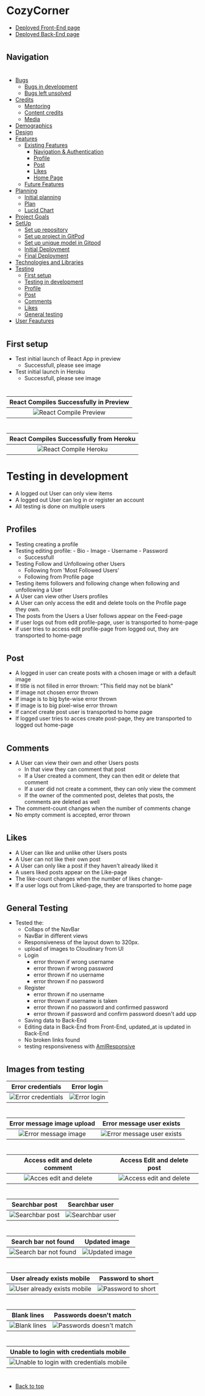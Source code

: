 # CozyCorner

* [Deployed Front-End page](https://cozycorner-pp5.herokuapp.com/)
* [Deployed Back-End page](https://portfolio-project-5-drf-api.herokuapp.com/)
#
## Navigation
#
* [Bugs](/bugs.md)
    - [Bugs in development](/bugs.md#bugs-in-development)
    - [Bugs left unsolved](/bugs.md#bugs-left-unsolved)
* [Credits](/README.md#credits)
    - [Mentoring](/README.md#thank-you)
    - [Content credits](/README.md#content-credits)
    - [Media](/README.md#media)
* [Demographics](/README.md#demographics)
* [Design](/README.md#design)
* [Features](/README.md#user-feautures)
   - [Existing Features](/README.md#existing-features)
       - [Navigation & Authentication](/README.md#navigation--authentication)
       - [Profile](/README.md#profile)
       - [Post](/README.md#post)
       - [Likes](/README.mdd#likes)
       - [Home Page](/features.md#home-page)
   - [Future Features](/README.md#future-features)
* [Planning](/README.md#planning)
   - [Initial planning](/README.md#initial-plan)
   - [Plan](/README.md#plan)
   - [Lucid Chart](/README.md#lucidchart)
* [Project Goals](/README.md#project-goals)
* [SetUp](/setup.md)
    - [Set up repository](/setup.md#set-up-repository)
    - [Set up project in GitPod](/setup.md#set-up-project-in-gitpod)
    - [Set up unique model in Gitpod](/setup.md#set-up-unique-model-in-gitpod)
    - [Initial Deployment](/setup.md#initial-deployment)
    - [Final Deployment](/setup.md#final-deployment)
* [Technologies and Libraries](/README.md#technologies-and-libraries)
* [Testing](/testing.md)
    - [First setup](#first-setup)
    - [Testing in development](#testing-in-development)
    - [Profile](#profile)
    - [Post](#post)
    - [Comments](#comments)
    - [Likes](#likes)
    - [General testing](#general-testing)
* [User Feautures](/README.md#user-feautures)
  
#
## First setup
- Test initial launch of React App in preview
   - Successfull, please see image
- Test initial launch in Heroku
   - Successfull, please see image
#
React Compiles Successfully in Preview                                |
:--------------------------------------------------------------------:|
![React Compile Preview](/read_me_map/react_compiled_successfully.png)|
#
React Compiles Successfully from Heroku                       |
:------------------------------------------------------------:|
![React Compile Heroku](/read_me_map/heroku_react_success.png)|
#
# Testing in development
- A logged out User can only view items
- A logged out User can log in or register an account
- All testing is done on multiple users
#
## Profiles
- Testing creating a profile
- Testing editing profile: 
         - Bio
         - Image
         - Username
         - Password
     - Successfull
- Testing Follow and Unfollowing other Users
    - Following from 'Most Followed Users'
    - Following from Profile page
- Testing items followers and following change when following and unfollowing a User
- A User can view other Users profiles
- A User can only access the edit and delete tools on the Profile page they own.
- The posts from the Users a User follows appear on the Feed-page
- If user logs out from edit profile-page, user is transported to home-page
- if user tries to access edit profile-page from logged out, they are transported to home-page
#
## Post
- A logged in user can create posts with a chosen image or with a default image
- If title is not filled in error thrown: "This field may not be blank"
- If image not chosen error thrown
- If image is to big byte-wise error thrown
- If image is to big pixel-wise error thrown
- If cancel create post user is transported to home page
- If logged user tries to acces create post-page, they are transported to logged out home-page

#
## Comments
- A User can view their own and other Users posts
   - In that view they can comment that post
   - If a User created a comment, they can then edit or delete that comment
   - If a user did not create a comment, they can only view the comment
   - If the owner of the commented post, deletes that posts, the comments are deleted as well
- The comment-count changes when the number of comments change
- No empty comment is accepted, error thrown
#
## Likes
- A User can like and unlike other Users posts
- A User can not like their own post
- A User can only like a post if they haven't already liked it
- A users liked posts appear on the Like-page
- The like-count changes when the number of likes change-
- If a user logs out from Liked-page, they are transported to home page

#
## General Testing
- Tested the:
     - Collaps of the NavBar
     - NavBar in different views
     - Responsiveness of the layout down to 320px.
     - upload of images to Cloudinary from UI
     - Login
        - error thrown if wrong username
        - error thrown if wrong password
        - error thrown if no username
        - error thrown if no password
     - Register
        - error thrown if no username
        - error thrown if username is taken
        - error thrown if no password and confirmed password
        - error thrown if password and confirm password doesn't add upp
     - Saving data to Back-End
     - Editing data in Back-End from Front-End, updated_at is updated in Back-End
     - No broken links found
     - testing responsiveness with [AmIResponsive](https://ui.dev/amiresponsive?url=https://cozycorner-pp5.herokuapp.com/)
#
## Images from testing
Error credentials                                       | Error login
:------------------------------------------------------:|:--------------------------------------------:
![Error credentials](/read_me_map/error_credentials.png)| ![Error login](/read_me_map/error_login.png)
#
Error message image upload                                 | Error message user exists
:---------------------------------------------------------:|:----------------------------------------------------------:
![Error message image](/read_me_map/errormessage_image.png)| ![Error message user exists](/read_me_map/user_exists.png)
#
Access edit and delete comment                                      | Access Edit and delete post
:------------------------------------------------------------------:|:------------------------------------------------------------:
![Acces edit and delete](/read_me_map/access_editdelete_comment.png)| ![Access edit and delete](/read_me_map/access_editdelete.png)
#
Searchbar post                                    | Searchbar user
:------------------------------------------------:|:-------------------------------------------------:
![Searchbar post](/read_me_map/searchbar_post.png)| ![Searchbar user](/read_me_map/searchbar_user.png)
#
Search bar not found                                        | Updated image
:----------------------------------------------------------:|:-----------------------------------------------:
![Search bar not found](/read_me_map/searchbar_notfound.png)| ![Updated image](/read_me_map/updated_image.png)
#
User already exists mobile                                | Password to short
:--------------------------------------------------------:|:------------------------------------------------------:
![User already exists mobile](/read_me_map/user_taken.png)| ![Password to short](/read_me_map/password_toshort.png)
#
Blank lines                                 | Passwords doesn't match
:------------------------------------------:|:-------------------------------------------------------------:
![Blank lines](/read_me_map/blank_lines.png)| ![Passwords doesn't match](/read_me_map/password_nomatch.png)
#
Unable to login with credentials mobile                                    |
:-------------------------------------------------------------------------:|
![Unable to login with credentials mobile](/read_me_map/unable_to_login.png)| 
#
* [Back to top](#)
#